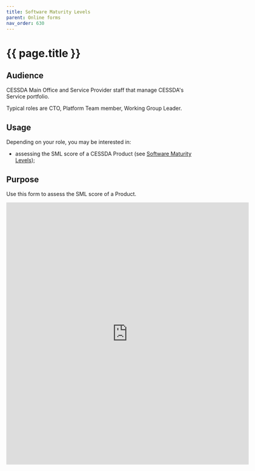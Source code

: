 ```yaml
---
title: Software Maturity Levels
parent: Online forms
nav_order: 630
---
```


# {{ page.title }}

## Audience

CESSDA Main Office and Service Provider staff that manage CESSDA's Service portfolio.

Typical roles are CTO, Platform Team member, Working Group Leader.

## Usage

Depending on your role, you may be interested in:

* assessing the SML score of a CESSDA Product (see [Software Maturity Levels](https://docs.tech.cessda.eu/sml/index.html));

## Purpose

Use this form to assess the SML score of a Product.

<iframe src="https://docs.google.com/forms/d/e/1FAIpQLSdADcUTMDcFXW8gNLZsCHVvigeGXkOchjSNMOGwiiEVl4qAKA/viewform?embedded=true"
  width="640" height="691" frameborder="0" marginheight="0" marginwidth="0">Loading…</iframe>
